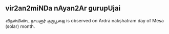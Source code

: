 ## vir2an2miNDa nAyan2Ar gurupUjai

விறன்மிண்ட நாயனார் குருபூஜை is observed on Ārdrā nakṣhatram day of Meṣa (solar) month.



